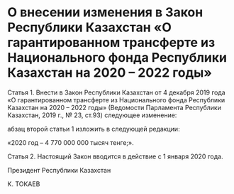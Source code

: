 # О внесении изменения в Закон Республики Казахстан «О гарантированном трансферте из Национального фонда Республики Казахстан на 2020 – 2022 годы»

Статья 1. Внести в Закон Республики Казахстан от 4 декабря 2019 года «О гарантированном трансферте из Национального фонда Республики Казахстан на 2020 – 2022 годы» (Ведомости Парламента Республики Казахстан, 2019 г., № 23, cт.93) следующее изменение:

абзац второй статьи 1 изложить в следующей редакции:

«2020 год – 4 770 000 000 тысяч тенге;».

Статья 2. Настоящий Закон вводится в действие с 1 января 2020 года.

Президент Республики Казахстан

К. ТОКАЕВ

